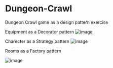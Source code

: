 # Dungeon-Crawl
Dungeon Crawl game as a design pattern exercise

Equipment as a Decorator pattern
![image](https://github.com/user-attachments/assets/3a0e854e-d0a2-455b-aa2d-1491689411c1)

Charecter as a Strategy pattern
![image](https://github.com/user-attachments/assets/ffda42eb-25d7-4571-8de8-db46533728ee)

Rooms as a Factory pattern

![image](https://github.com/user-attachments/assets/53d474bb-8806-4066-835c-0129426c62b8)
